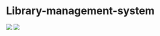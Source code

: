 # Library-management-system

<a href="https://www.djangoproject.com/" target="_blank"><img src="https://img.shields.io/badge/Django-3.2-green"/></a>
<a href="https://reactjs.org/" target="_blank"><img src="https://img.shields.io/badge/React-17.0.2-green"/></a>
